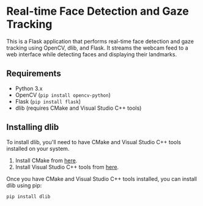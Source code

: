 # Real-time Face Detection and Gaze Tracking

This is a Flask application that performs real-time face detection and gaze tracking using OpenCV, dlib, and Flask. It streams the webcam feed to a web interface while detecting faces and displaying their landmarks.

## Requirements

- Python 3.x
- OpenCV (`pip install opencv-python`)
- Flask (`pip install flask`)
- dlib (requires CMake and Visual Studio C++ tools)

## Installing dlib

To install dlib, you'll need to have CMake and Visual Studio C++ tools installed on your system.

1. Install CMake from [here](https://cmake.org/download/).
2. Install Visual Studio C++ tools from [here](https://visualstudio.microsoft.com/visual-cpp-build-tools/).

Once you have CMake and Visual Studio C++ tools installed, you can install dlib using pip:

```bash
pip install dlib
```
